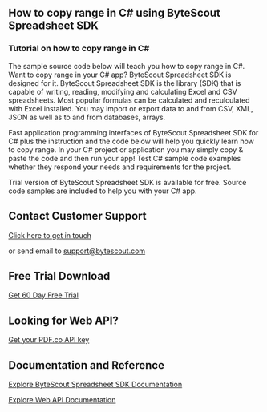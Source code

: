 ## How to copy range in C# using ByteScout Spreadsheet SDK

### Tutorial on how to copy range in C#

The sample source code below will teach you how to copy range in C#. Want to copy range in your C# app? ByteScout Spreadsheet SDK is designed for it. ByteScout Spreadsheet SDK is the library (SDK) that is capable of writing, reading, modifying and calculating Excel and CSV spreadsheets. Most popular formulas can be calculated and reculculated with Excel installed. You may import or export data to and from CSV, XML, JSON as well as to and from databases, arrays.

Fast application programming interfaces of ByteScout Spreadsheet SDK for C# plus the instruction and the code below will help you quickly learn how to copy range. In your C# project or application you may simply copy & paste the code and then run your app! Test C# sample code examples whether they respond your needs and requirements for the project.

Trial version of ByteScout Spreadsheet SDK is available for free. Source code samples are included to help you with your C# app.

## Contact Customer Support

[Click here to get in touch](https://bytescout.zendesk.com/hc/en-us/requests/new?subject=ByteScout%20Spreadsheet%20SDK%20Question)

or send email to [support@bytescout.com](mailto:support@bytescout.com?subject=ByteScout%20Spreadsheet%20SDK%20Question) 

## Free Trial Download

[Get 60 Day Free Trial](https://bytescout.com/download/web-installer?utm_source=github-readme)

## Looking for Web API? 

[Get your PDF.co API key](https://pdf.co/documentation/api?utm_source=github-readme)

## Documentation and Reference

[Explore ByteScout Spreadsheet SDK Documentation](https://bytescout.com/documentation/index.html?utm_source=github-readme)

[Explore Web API Documentation](https://pdf.co/documentation/api?utm_source=github-readme)